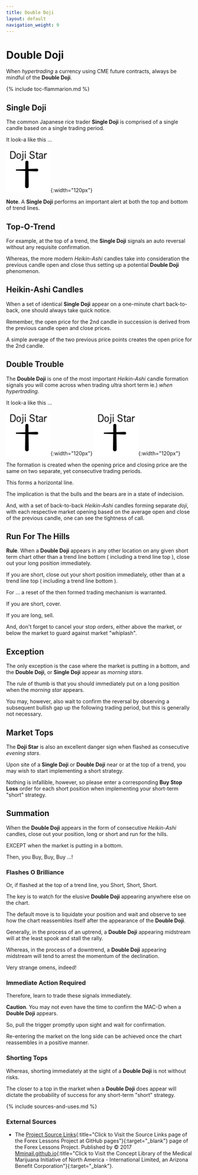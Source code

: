 ```yaml
---
title: Double Doji
layout: default
navigation_weight: 9
---
```

# Double Doji

When *hypertrading* a currency using CME future contracts, always be mindful of the **Double Doji**.

{% include toc-flammarion.md %}

## Single Doji

The common Japanese rice trader **Single Doji** is comprised of a single candle based on a single trading period.

It look-a like this ...

![Single Doji](../assets/img/png/Doji-Star.png){:width="120px"}

**Note**. A **Single Doji** performs an important alert at both the top and bottom of trend lines.

## Top-O-Trend

For example, at the top of a trend, the **Single Doji** signals an auto reversal without any requisite confirmation.

Whereas, the more modern *Heikin-Ashi* candles take into consideration the previous candle open and close thus setting up a potential **Double Doji** phenomenon.

## Heikin-Ashi Candles

When a set of identical **Single Doji** appear on a one-minute chart back-to-back, one should always take quick notice.

Remember, the open price for the 2nd candle in succession is de­rived from the pre­vi­ous can­dle open and close prices.

A simple average of the two previous price points creates the open price for the 2nd candle.

## Double Trouble

The  **Double Doji** is one of the most important *Heikin-Ashi* candle formation signals you will come across when trading ultra short term ie.) *when hypertrading*.

It look-a like this ...

![Single Doji](../assets/img/png/Doji-Star.png){:width="120px"} ![Single Doji](../assets/img/png/Doji-Star.png){:width="120px"}

The formation is created when the opening price and closing price are the same on two separate, yet consecutive trading periods.

This forms a horizontal line.

The implication is that the bulls and the bears are in a state of indecision.

And, with a set of back-to-back *Heikin-Ashi* candles forming separate *doji*, with each respective market opening based on the average open and close of the previous candle, one can see the tightness of call.

## Run For The Hills

**Rule**. When a **Double Doji** appears in any other location on any given short term chart other than a trend line bottom ( including a trend line top ), close out your long position immediately.

If you are short, close out your short position immediately, other than at a trend line top ( including a trend line bottom ).

For ... a reset of the then formed trading mechanism is warranted.

If you are short, cover.

If you are long, sell.

And, don't forget to cancel your stop orders, either above the market, or below the market to guard against market "whiplash".

## Exception

The only exception is the case where the market is putting in a bottom, and the **Double Doji**, or **Single Doji** appear as *morning stars*.

The rule of thumb is that you should immediately put on a long position when the *morning star* appears.

You may, however, also wait to confirm the reversal by observing a subsequent bullish gap up the following trading period, but this is generally not necessary.

## Market Tops

The **Doji Star** is also an excellent danger sign when flashed as consecutive *evening stars*.

Upon site of a **Single Doji** or **Double Doji** near or at the top of a trend, you may wish to start implementing a short strategy.

Nothing is infallible, however, so please enter a corresponding **Buy Stop Loss** order for each short position when implementing your short-term "short" strategy.

## Summation

When the **Double Doji** appears in the form of consecutive *Heikin-Ashi* candles, close out your position, long or short and run for the hills.

EXCEPT when the market is putting in a bottom.

Then, you Buy, Buy, Buy ...!

### Flashes O Brilliance

Or, if flashed at the top of a trend line, you Short, Short, Short.

The key is to watch for the elusive **Double Doji** appearing anywhere else on the chart.

The default move is to liquidate your position and wait and observe to see how the chart reassembles itself after the appearance of the **Double Doji**.

Generally, in the process of an uptrend, a **Double Doji** appearing midstream will at the least spook and stall the rally.

Whereas, in the process of a downtrend, a **Double Doji** appearing midstream will tend to arrest the momentum of the declination.

Very strange omens, indeed!

### Immediate Action Required

Therefore, learn to trade these signals immediately.

**Caution**. You may not even have the time to confirm the MAC-D when a **Double Doji** appears.

So, pull the trigger promptly upon sight and wait for confirmation.

Re-entering the market on the long side can be achieved once the chart reassembles in a positive manner.

### Shorting Tops

Whereas, shorting immediately at the sight of a **Double Doji** is not without risks.

The closer to a top in the market when a  **Double Doji** does appear will dictate the probability of success for any short-term "short" strategy.

{% include sources-and-uses.md %}

### External Sources

- The [Project Source Links](https://mminail.github.io/Forex/Source-Forex-Links.htm){:title="Click to Visit the Source Links page of the Forex Lessons Project at GitHub pages"}{:target="_blank"} page of the Forex Lessons Project. Published by © 2017 [Mminail.github.io](https://mminail.github.io/){:title="Click to Visit the Concept Library of the Medical Marijuana Initiative of North America - International Limited, an Arizona Benefit Corporation"}{:target="_blank"}.
